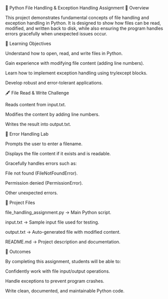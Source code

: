 🐍 Python File Handling & Exception Handling Assignment
📌 Overview

This project demonstrates fundamental concepts of file handling and exception handling in Python. It is designed to show how files can be read, modified, and written back to disk, while also ensuring the program handles errors gracefully when unexpected issues occur.

🎯 Learning Objectives

Understand how to open, read, and write files in Python.

Gain experience with modifying file content (adding line numbers).

Learn how to implement exception handling using try/except blocks.

Develop robust and error-tolerant applications.

🖋️ File Read & Write Challenge

Reads content from input.txt.

Modifies the content by adding line numbers.

Writes the result into output.txt.

🧪 Error Handling Lab

Prompts the user to enter a filename.

Displays the file content if it exists and is readable.

Gracefully handles errors such as:

File not found (FileNotFoundError).

Permission denied (PermissionError).

Other unexpected errors.

📂 Project Files

file_handling_assignment.py → Main Python script.

input.txt → Sample input file used for testing.

output.txt → Auto-generated file with modified content.

README.md → Project description and documentation.

🎉 Outcomes

By completing this assignment, students will be able to:

Confidently work with file input/output operations.

Handle exceptions to prevent program crashes.

Write clean, documented, and maintainable Python code.
